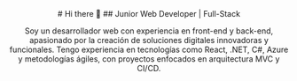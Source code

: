 <div align="center">
# Hi there 👋
## Junior Web Developer | Full-Stack

Soy un desarrollador web con experiencia en front-end y back-end, apasionado por la creación de soluciones digitales innovadoras y funcionales.
Tengo experiencia en tecnologías como React, .NET, C#, Azure y metodologías ágiles, con proyectos enfocados en arquitectura MVC y CI/CD.
</div>


